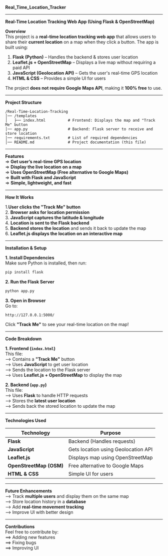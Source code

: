  ****Real_Time_Location_Tracker****  

---

**Real-Time Location Tracking Web App (Using Flask & OpenStreetMap)**  

**Overview**  
This project is a **real-time location tracking web app** that allows users to share their **current location** on a map when they click a button. The app is built using:  
1. **Flask (Python)** – Handles the backend & stores user location  
2. **Leaflet.js + OpenStreetMap** – Displays a live map without requiring a paid API  
3. **JavaScript (Geolocation API)** – Gets the user's real-time GPS location  
4. **HTML & CSS** – Provides a simple UI for users  

The project **does not require Google Maps API**, making it **100% free** to use.  

---

**Project Structure**  

```
/Real-Time-Location-Tracking
│── /templates
│   ├── index.html          # Frontend: Displays the map and "Track Me" button
│── app.py                  # Backend: Flask server to receive and store location
│── requirements.txt        # List of required dependencies
│── README.md               # Project documentation (this file)
```

---

**Features**  
=> **Get user’s real-time GPS location**  
=> **Display the live location on a map**  
=> **Uses OpenStreetMap (Free alternative to Google Maps)**  
=> **Built with Flask and JavaScript**  
=> **Simple, lightweight, and fast**  

---

**How It Works**  

1.**User clicks the "Track Me" button**  
2️. **Browser asks for location permission**  
3️. **JavaScript captures the latitude & longitude**  
4️. **Location is sent to the Flask backend**  
5️. **Backend stores the location** and sends it back to update the map  
6️. **Leaflet.js displays the location on an interactive map**  

---

**Installation & Setup**  

**1️. Install Dependencies**  
Make sure Python is installed, then run:  

```bash
pip install flask
```

**2️. Run the Flask Server**  
```cmd
python app.py
```

**3️. Open in Browser**  
Go to:  
```
http://127.0.0.1:5000/
```
Click **"Track Me"** to see your real-time location on the map!  

---

**Code Breakdown**  

**1. Frontend (`index.html`)**  
This file:  
--> Contains a **"Track Me"** button  
--> Uses **JavaScript** to get user location  
--> Sends the location to the Flask server  
--> Uses **Leaflet.js + OpenStreetMap** to display the map  

**2. Backend (`app.py`)**  
This file:  
--> Uses **Flask** to handle HTTP requests  
--> Stores the **latest user location**  
--> Sends back the stored location to update the map  

---

**Technologies Used**  

| Technology              | Purpose                             |
|-------------------------|-------------------------------------|
| **Flask**               | Backend (Handles requests)          |
| **JavaScript**          | Gets location using Geolocation API |
| **Leaflet.js**          | Displays map using OpenStreetMap    |
| **OpenStreetMap (OSM)** | Free alternative to Google Maps     |
| **HTML & CSS**          | Simple UI for users                 |

---

**Future Enhancements**  
--> Track **multiple users** and display them on the same map  
--> Store location history in a **database**  
--> Add **real-time movement tracking**  
--> Improve UI with better design  

---

**Contributions**  
Feel free to contribute by:  
==> Adding new features  
==> Fixing bugs  
==> Improving UI  
